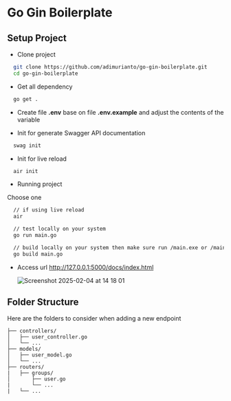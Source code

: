 # Go Gin Boilerplate

## Setup Project

- Clone project

```bash
  git clone https://github.com/adimurianto/go-gin-boilerplate.git
  cd go-gin-boilerplate
```


- Get all dependency

```bash
  go get .
```


- Create file **.env** base on file **.env.example** and adjust the contents of the variable
  

-  Init for generate Swagger API documentation

```bash
  swag init
```


-  Init for live reload

```bash
  air init
```


- Running project

Choose one
  
```bash
  // if using live reload
  air

  // test locally on your system
  go run main.go

  // build locally on your system then make sure run /main.exe or /main
  go build main.go
```


- Access url http://127.0.0.1:5000/docs/index.html


  <img width="auto" alt="Screenshot 2025-02-04 at 14 18 01" src="https://github.com/user-attachments/assets/a071689b-f935-4d13-8042-0f2a386cd288" />



## Folder Structure
Here are the folders to consider when adding a new endpoint

```
├── controllers/
│   ├── user_controller.go
│   └── ...
├── models/
│   ├── user_model.go
│   └── ...
├── routers/
|   ├── groups/
│       ├── user.go
|       └── ...
|   └── ...
```
